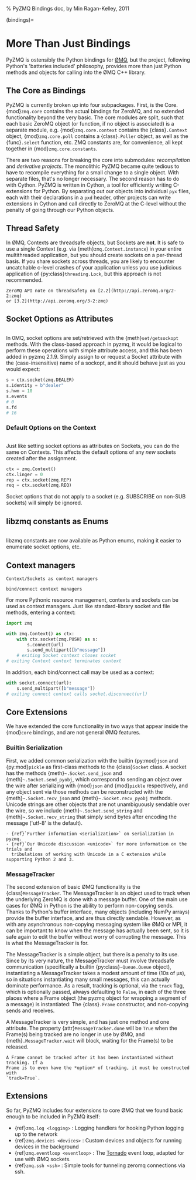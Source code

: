 % PyZMQ Bindings doc, by Min Ragan-Kelley, 2011

(bindings)=

# More Than Just Bindings

PyZMQ is ostensibly the Python bindings for [ØMQ], but the project, following
Python's 'batteries included' philosophy, provides more than just Python methods and
objects for calling into the ØMQ C++ library.

## The Core as Bindings

PyZMQ is currently broken up into four subpackages. First, is the Core. {mod}`zmq.core`
contains the actual bindings for ZeroMQ, and no extended functionality beyond the very
basic. The core modules are split, such that each basic ZeroMQ object (or function, if no
object is associated) is a separate module, e.g. {mod}`zmq.core.context` contains the
{class}`.Context` object, {mod}`zmq.core.poll` contains a {class}`.Poller` object, as well
as the {func}`.select` function, etc. ZMQ constants are, for convenience, all kept
together in {mod}`zmq.core.constants`.

There are two reasons for breaking the core into submodules: *recompilation* and
*derivative projects*. The monolithic PyZMQ became quite tedious to have to recompile
everything for a small change to a single object. With separate files, that's no longer
necessary. The second reason has to do with Cython. PyZMQ is written in Cython, a tool for
efficiently writing C-extensions for Python. By separating out our objects into individual
`pyx` files, each with their declarations in a `pxd` header, other projects can write
extensions in Cython and call directly to ZeroMQ at the C-level without the penalty of
going through our Python objects.

## Thread Safety

In ØMQ, Contexts are threadsafe objects, but Sockets are **not**. It is safe to use a
single Context (e.g. via {meth}`zmq.Context.instance`) in your entire multithreaded
application, but you should create sockets on a per-thread basis. If you share sockets
across threads, you are likely to encounter uncatchable c-level crashes of your
application unless you use judicious application of {py:class}`threading.Lock`, but this
approach is not recommended.

```{seealso}
ZeroMQ API note on threadsafety on [2.2](http://api.zeromq.org/2-2:zmq)
or [3.2](http://api.zeromq.org/3-2:zmq)
```

## Socket Options as Attributes

```{versionadded} 2.1.9
```

In 0MQ, socket options are set/retrieved with the {meth}`set/getsockopt` methods. With the
class-based approach in pyzmq, it would be logical to perform these operations with
simple attribute access, and this has been added in pyzmq 2.1.9. Simply assign to or
request a Socket attribute with the (case-insensitive) name of a sockopt, and it should
behave just as you would expect:

```python
s = ctx.socket(zmq.DEALER)
s.identity = b"dealer"
s.hwm = 10
s.events
# 0
s.fd
# 16
```

### Default Options on the Context

```{versionadded} 2.1.11
```

Just like setting socket options as attributes on Sockets, you can do the same on Contexts.
This affects the default options of any *new* sockets created after the assignment.

```python
ctx = zmq.Context()
ctx.linger = 0
rep = ctx.socket(zmq.REP)
req = ctx.socket(zmq.REQ)
```

Socket options that do not apply to a socket (e.g. SUBSCRIBE on non-SUB sockets) will
simply be ignored.

## libzmq constants as Enums

```{versionadded} 23
```

libzmq constants are now available as Python enums,
making it easier to enumerate socket options, etc.

## Context managers

```{versionadded} 14
Context/Sockets as context managers
```

```{versionadded} 20
bind/connect context managers
```

For more Pythonic resource management,
contexts and sockets can be used as context managers.
Just like standard-library socket and file methods,
entering a context:

```python
import zmq

with zmq.Context() as ctx:
    with ctx.socket(zmq.PUSH) as s:
        s.connect(url)
        s.send_multipart([b"message"])
    # exiting Socket context closes socket
# exiting Context context terminates context
```

In addition, each bind/connect call may be used as a context:

```python
with socket.connect(url):
    s.send_multipart([b"message"])
# exiting connect context calls socket.disconnect(url)
```

## Core Extensions

We have extended the core functionality in two ways that appear inside the {mod}`core`
bindings, and are not general ØMQ features.

### Builtin Serialization

First, we added common serialization with the builtin {py:mod}`json` and {py:mod}`pickle`
as first-class methods to the {class}`Socket` class. A socket has the methods
{meth}`~.Socket.send_json` and {meth}`~.Socket.send_pyobj`, which correspond to sending an
object over the wire after serializing with {mod}`json` and {mod}`pickle` respectively,
and any object sent via those methods can be reconstructed with the
{meth}`~.Socket.recv_json` and {meth}`~.Socket.recv_pyobj` methods. Unicode strings are
other objects that are not unambiguously sendable over the wire, so we include
{meth}`~.Socket.send_string` and {meth}`~.Socket.recv_string` that simply send bytes
after encoding the message ('utf-8' is the default).

```{seealso}
- {ref}`Further information <serialization>` on serialization in pyzmq.
- {ref}`Our Unicode discussion <unicode>` for more information on the trials and
  tribulations of working with Unicode in a C extension while supporting Python 2 and 3.
```

### MessageTracker

The second extension of basic ØMQ functionality is the {class}`MessageTracker`. The
MessageTracker is an object used to track when the underlying ZeroMQ is done with a
message buffer. One of the main use cases for ØMQ in Python is the ability to perform
non-copying sends. Thanks to Python's buffer interface, many objects (including NumPy
arrays) provide the buffer interface, and are thus directly sendable. However, as with any
asynchronous non-copying messaging system like ØMQ or MPI, it can be important to know
when the message has actually been sent, so it is safe again to edit the buffer without
worry of corrupting the message. This is what the MessageTracker is for.

The MessageTracker is a simple object, but there is a penalty to its use. Since by its
very nature, the MessageTracker must involve threadsafe communication (specifically a
builtin {py:class}`~Queue.Queue` object), instantiating a MessageTracker takes a modest
amount of time (10s of µs), so in situations instantiating many small messages, this can
actually dominate performance. As a result, tracking is optional, via the `track` flag,
which is optionally passed, always defaulting to `False`, in each of the three places
where a Frame object (the pyzmq object for wrapping a segment of a message) is
instantiated: The {class}`.Frame` constructor, and non-copying sends and receives.

A MessageTracker is very simple, and has just one method and one attribute. The property
{attr}`MessageTracker.done` will be `True` when the Frame(s) being tracked are no
longer in use by ØMQ, and {meth}`.MessageTracker.wait` will block, waiting for the
Frame(s) to be released.

```{Note}
A Frame cannot be tracked after it has been instantiated without tracking. If a
Frame is to even have the *option* of tracking, it must be constructed with
`track=True`.
```

## Extensions

So far, PyZMQ includes four extensions to core ØMQ that we found basic enough to be
included in PyZMQ itself:

- {ref}`zmq.log <logging>` : Logging handlers for hooking Python logging up to the
  network
- {ref}`zmq.devices <devices>` : Custom devices and objects for running devices in the
  background
- {ref}`zmq.eventloop <eventloop>` : The [Tornado] event loop, adapted for use
  with ØMQ sockets.
- {ref}`zmq.ssh <ssh>` : Simple tools for tunneling zeromq connections via ssh.

[tornado]: https://www.tornadoweb.org
[ømq]: https://zeromq.org/

